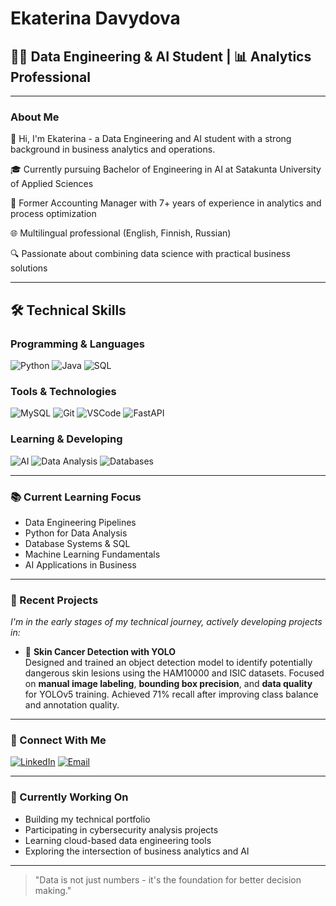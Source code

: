 # Ekaterina Davydova

## 👩‍💻 Data Engineering & AI Student | 📊 Analytics Professional

---

### About Me

👋 Hi, I'm Ekaterina - a Data Engineering and AI student with a strong background in business analytics and operations.

🎓 Currently pursuing Bachelor of Engineering in AI at Satakunta University of Applied Sciences

💼 Former Accounting Manager with 7+ years of experience in analytics and process optimization

🌐 Multilingual professional (English, Finnish, Russian)

🔍 Passionate about combining data science with practical business solutions

---

## 🛠️ Technical Skills

### Programming & Languages
![Python](https://img.shields.io/badge/Python-14354C?style=for-the-badge&logo=python&logoColor=white)
![Java](https://img.shields.io/badge/Java-ED8B00?style=for-the-badge&logo=openjdk&logoColor=white)
![SQL](https://img.shields.io/badge/SQL-4479A1?style=for-the-badge&logo=mysql&logoColor=white)

### Tools & Technologies
![MySQL](https://img.shields.io/badge/MySQL-00000F?style=for-the-badge&logo=mysql&logoColor=white)
![Git](https://img.shields.io/badge/GIT-E44C30?style=for-the-badge&logo=git&logoColor=white)
![VSCode](https://img.shields.io/badge/Visual_Studio_Code-0078D4?style=for-the-badge&logo=visual%20studio%20code&logoColor=white)
![FastAPI](https://img.shields.io/badge/FastAPI-009688?style=for-the-badge&logo=fastapi&logoColor=white)

### Learning & Developing
![AI](https://img.shields.io/badge/AI%20&%20ML-FF6F00?style=for-the-badge&logo=tensorflow&logoColor=white)
![Data Analysis](https://img.shields.io/badge/Data%20Analysis-2C2D72?style=for-the-badge&logo=pandas&logoColor=white)
![Databases](https://img.shields.io/badge/Database%20Design-316192?style=for-the-badge&logo=postgresql&logoColor=white)

---

### 📚 Current Learning Focus

- Data Engineering Pipelines
- Python for Data Analysis
- Database Systems & SQL
- Machine Learning Fundamentals
- AI Applications in Business

---

### 🌱 Recent Projects

_I'm in the early stages of my technical journey, actively developing projects in:_

- 🧠 **Skin Cancer Detection with YOLO**  
  Designed and trained an object detection model to identify potentially dangerous skin lesions using the HAM10000 and ISIC datasets. Focused on **manual image labeling**, **bounding box precision**, and **data quality** for YOLOv5 training. Achieved 71% recall after     improving class balance and annotation quality.  

---

### 🔗 Connect With Me

[![LinkedIn](https://img.shields.io/badge/LinkedIn-0077B5?style=for-the-badge&logo=linkedin&logoColor=white)](https://www.linkedin.com/in/eka-dav/)
[![Email](https://img.shields.io/badge/Email-D14836?style=for-the-badge&logo=gmail&logoColor=white)](mailto:ekaterina.davydova@tutanota.com)

---

### 💭 Currently Working On

- Building my technical portfolio
- Participating in cybersecurity analysis projects
- Learning cloud-based data engineering tools
- Exploring the intersection of business analytics and AI

---

> "Data is not just numbers - it's the foundation for better decision making."

<!--
**ekaterina-davydova/ekaterina-davydova** is a ✨ _special_ ✨ repository because its `README.md` (this file) appears on your GitHub profile.

Here are some ideas to get you started:

- 🔭 I’m currently working on ...
- 🌱 I’m currently learning ...
- 👯 I’m looking to collaborate on ...
- 🤔 I’m looking for help with ...
- 💬 Ask me about ...
- 📫 How to reach me: ...
- 😄 Pronouns: ...
- ⚡ Fun fact: ...
-->
